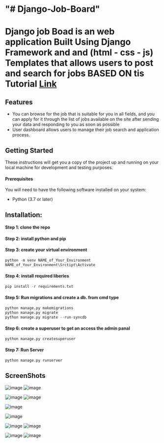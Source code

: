 <h1 align="left">"# Django-Job-Board"<h1>

 Django job Boad is an web application Built Using Django Framework and and (html - css - js) Templates that allows users to post and search for jobs BASED ON tis Tutorial <a href='https://youtube.com/playlist?list=PLtGOJcWqvbqfv9yQelR4HETqU35alUoW6&si=sTJkQLB-SwwCMbsE'> Link</a>

<h2 align="left"> Features </h2>

* You can browse for the job that is suitable for you in all fields, and you can apply for it through the list of jobs available on the site after sending your data and responding to you 
   as soon as possible
* User dashboard allows users to manage their job search and application process.

<h2 align="left"> Getting Started </h2>
These instructions will get you a copy of the project up and running on your local machine for development and testing purposes.

<h4>Prerequisites <br></h4>
You will need to have the following software installed on your system:

* Python (3.7 or later)


<h2 align="left"> Installation:</h2>
<h4>Step 1: clone the repo <br></h4>
<h4>Step 2: install python and pip<br></h4>

<h4>Step 3: create your virtual environment <br></h4>


```python
python -m venv NAME_of_Your_Environment
NAME_of_Your_Environment\Srctipt\Activate
```


<h4>Step 4: install required liberies <br> </h4>

```python
pip install -r requirements.txt
```


<h4>  Step 5: Run migrations and create a db. from cmd type </h4>

```python
python manage.py makemigrations
python manage.py migrate
python manage.py migrate --run-syncdb
```


<h4> Step 6: create a superuser to get an access the admin panal</h4>

```python
python manage.py createsuperuser
```

<h4> Step 7: Run Server </h4>

```python
python manage.py runserver
```


<h2 align="left"> ScreenShots</h2>





![image](https://github.com/OmarAraby/Django-Job-Board/assets/55214550/6c446f70-7bae-44f9-93b8-f4aaa6a4f1f7)
![image](https://github.com/OmarAraby/Django-Job-Board/assets/55214550/03c4e3af-2002-4e9c-b9ae-459226932238)

![image](https://github.com/OmarAraby/Django-Job-Board/assets/55214550/addd6f6e-fd49-4437-b076-33cb92b7cdbf)
![image](https://github.com/OmarAraby/Django-Job-Board/assets/55214550/021a799e-c62c-4e6d-ad59-5f1fc3c0801d)

![image](https://github.com/OmarAraby/Django-Job-Board/assets/55214550/74df9fae-9646-4413-bb90-e004b17bf359)

![image](https://github.com/OmarAraby/Django-Job-Board/assets/55214550/efc560a2-4a27-4d87-b198-8a703067185a)



![image](https://github.com/OmarAraby/Django-Job-Board/assets/55214550/07386b8c-f800-4c68-b721-8127651a6b9d)
![image](https://github.com/OmarAraby/Django-Job-Board/assets/55214550/1c799248-541f-4e58-a0d3-c0a8b229e67f)


![image](https://github.com/OmarAraby/Django-Job-Board/assets/55214550/9e1880c8-c463-411d-aef4-91861e5103fe)
![image](https://github.com/OmarAraby/Django-Job-Board/assets/55214550/6221e85b-d61e-4f99-aa04-bc8ee68d42df)










